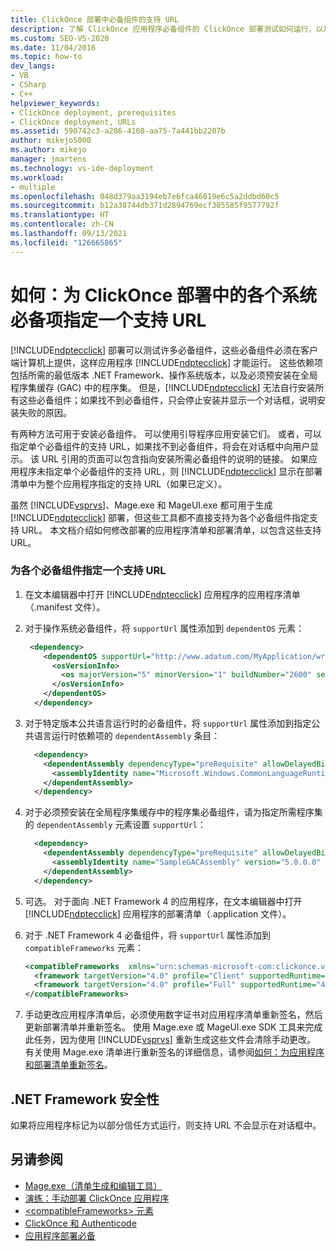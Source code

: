 ```yaml
---
title: ClickOnce 部署中必备组件的支持 URL
description: 了解 ClickOnce 应用程序必备组件的 ClickOnce 部署测试如何运行，以及部署如何处理缺少的必备组件。
ms.custom: SEO-VS-2020
ms.date: 11/04/2016
ms.topic: how-to
dev_langs:
- VB
- CSharp
- C++
helpviewer_keywords:
- ClickOnce deployment, prerequisites
- ClickOnce deployment, URLs
ms.assetid: 590742c3-a286-4160-aa75-7a441bb2207b
author: mikejo5000
ms.author: mikejo
manager: jmartens
ms.technology: vs-ide-deployment
ms.workload:
- multiple
ms.openlocfilehash: 048d379aa3194eb7e6fca46019e6c5a2ddbd60c5
ms.sourcegitcommit: b12a38744db371d2894769ecf305585f9577792f
ms.translationtype: HT
ms.contentlocale: zh-CN
ms.lasthandoff: 09/13/2021
ms.locfileid: "126665865"
---
```

# <a name="how-to-specify-a-support-url-for-individual-prerequisites-in-a-clickonce-deployment"></a>如何：为 ClickOnce 部署中的各个系统必备项指定一个支持 URL
[!INCLUDE[ndptecclick](../deployment/includes/ndptecclick_md.md)] 部署可以测试许多必备组件，这些必备组件必须在客户端计算机上提供，这样应用程序 [!INCLUDE[ndptecclick](../deployment/includes/ndptecclick_md.md)] 才能运行。 这些依赖项包括所需的最低版本 .NET Framework、操作系统版本，以及必须预安装在全局程序集缓存 (GAC) 中的程序集。 但是，[!INCLUDE[ndptecclick](../deployment/includes/ndptecclick_md.md)] 无法自行安装所有这些必备组件；如果找不到必备组件，只会停止安装并显示一个对话框，说明安装失败的原因。

 有两种方法可用于安装必备组件。 可以使用引导程序应用安装它们。 或者，可以指定单个必备组件的支持 URL，如果找不到必备组件，将会在对话框中向用户显示。 该 URL 引用的页面可以包含指向安装所需必备组件的说明的链接。 如果应用程序未指定单个必备组件的支持 URL，则 [!INCLUDE[ndptecclick](../deployment/includes/ndptecclick_md.md)] 显示在部署清单中为整个应用程序指定的支持 URL（如果已定义）。

 虽然 [!INCLUDE[vsprvs](../code-quality/includes/vsprvs_md.md)]、Mage.exe 和 MageUI.exe 都可用于生成 [!INCLUDE[ndptecclick](../deployment/includes/ndptecclick_md.md)] 部署，但这些工具都不直接支持为各个必备组件指定支持 URL。 本文档介绍如何修改部署的应用程序清单和部署清单，以包含这些支持 URL。

### <a name="specify-a-support-url-for-an-individual-prerequisite"></a>为各个必备组件指定一个支持 URL

1. 在文本编辑器中打开 [!INCLUDE[ndptecclick](../deployment/includes/ndptecclick_md.md)] 应用程序的应用程序清单（.manifest 文件）。

2. 对于操作系统必备组件，将 `supportUrl` 属性添加到 `dependentOS` 元素：

   ```xml
    <dependency>
       <dependentOS supportUrl="http://www.adatum.com/MyApplication/wrongOSFound.htm">
         <osVersionInfo>
           <os majorVersion="5" minorVersion="1" buildNumber="2600" servicePackMajor="0" servicePackMinor="0" />
         </osVersionInfo>
       </dependentOS>
     </dependency>
   ```

3. 对于特定版本公共语言运行时的必备组件，将 `supportUrl` 属性添加到指定公共语言运行时依赖项的 `dependentAssembly` 条目：

   ```xml
     <dependency>
       <dependentAssembly dependencyType="preRequisite" allowDelayedBinding="true" supportUrl=" http://www.adatum.com/MyApplication/wrongClrVersionFound.htm">
         <assemblyIdentity name="Microsoft.Windows.CommonLanguageRuntime" version="4.0.30319.0" />
       </dependentAssembly>
     </dependency>
   ```

4. 对于必须预安装在全局程序集缓存中的程序集必备组件，请为指定所需程序集的 `dependentAssembly` 元素设置 `supportUrl`：

   ```xml
     <dependency>
       <dependentAssembly dependencyType="preRequisite" allowDelayedBinding="true" supportUrl=" http://www.adatum.com/MyApplication/missingSampleGACAssembly.htm">
         <assemblyIdentity name="SampleGACAssembly" version="5.0.0.0" publicKeyToken="04529dfb5da245c5" processorArchitecture="msil" language="neutral" />
       </dependentAssembly>
     </dependency>
   ```

5. 可选。 对于面向 .NET Framework 4 的应用程序，在文本编辑器中打开 [!INCLUDE[ndptecclick](../deployment/includes/ndptecclick_md.md)] 应用程序的部署清单（.application 文件）。

6. 对于 .NET Framework 4 必备组件，将 `supportUrl` 属性添加到 `compatibleFrameworks` 元素：

   ```xml
   <compatibleFrameworks  xmlns="urn:schemas-microsoft-com:clickonce.v2" supportUrl="http://adatum.com/MyApplication/CompatibleFrameworks.htm">
     <framework targetVersion="4.0" profile="Client" supportedRuntime="4.0.30319" />
     <framework targetVersion="4.0" profile="Full" supportedRuntime="4.0.30319" />
   </compatibleFrameworks>
   ```

7. 手动更改应用程序清单后，必须使用数字证书对应用程序清单重新签名，然后更新部署清单并重新签名。 使用 Mage.exe 或 MageUI.exe SDK 工具来完成此任务，因为使用 [!INCLUDE[vsprvs](../code-quality/includes/vsprvs_md.md)] 重新生成这些文件会清除手动更改。 有关使用 Mage.exe 清单进行重新签名的详细信息，请参阅[如何：为应用程序和部署清单重新签名](../deployment/how-to-re-sign-application-and-deployment-manifests.md)。

## <a name="net-framework-security"></a>.NET Framework 安全性
 如果将应用程序标记为以部分信任方式运行，则支持 URL 不会显示在对话框中。

## <a name="see-also"></a>另请参阅
- [Mage.exe（清单生成和编辑工具）](/dotnet/framework/tools/mage-exe-manifest-generation-and-editing-tool)
- [演练：手动部署 ClickOnce 应用程序](../deployment/walkthrough-manually-deploying-a-clickonce-application.md)
- [\<compatibleFrameworks> 元素](../deployment/compatibleframeworks-element-clickonce-deployment.md)
- [ClickOnce 和 Authenticode](../deployment/clickonce-and-authenticode.md)
- [应用程序部署必备](../deployment/application-deployment-prerequisites.md)